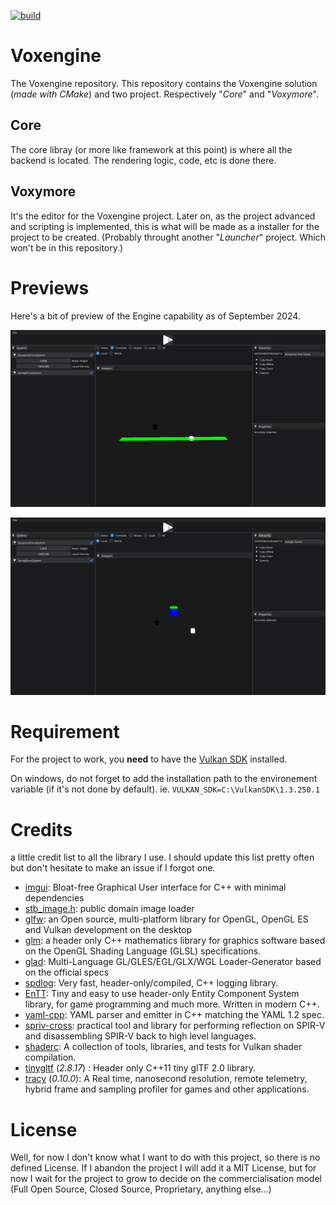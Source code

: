 [![build](https://github.com/Sayama3/VoxymoreCore/actions/workflows/cmake.yml/badge.svg)](https://github.com/Sayama3/VoxymoreCore/actions/workflows/cmake.yml)

# Voxengine
 
The Voxengine repository. This repository contains the Voxengine solution (*made with CMake*) and two project. Respectively "*Core*" and "*Voxymore*".

## Core

The core libray (or more like framework at this point) is where all the backend is located. The rendering logic, code, etc is done there.

## Voxymore

It's the editor for the Voxengine project. Later on, as the project advanced and scripting is implemented, this is what will be made as a installer for the project to be created.
(Probably throught another "*Launcher*" project. Which won't be in this repository.)

# Previews

Here's a bit of preview of the Engine capability as of September 2024.

![Buoyancy_Test_Scene.gif](ReadMe%2FBuoyancy_Test_Scene.gif)

![Spring_Test_Scene.gif](ReadMe%2FSpring_Test_Scene.gif)

# Requirement

For the project to work, you **need** to have the [Vulkan SDK]() installed.

On windows, do not forget to add the installation path to the environement variable (if it's not done by default).
ie. `VULKAN_SDK=C:\VulkanSDK\1.3.250.1`

# Credits

a little credit list to all the library I use. I should update this list pretty often but don't hesitate to make an issue if I forgot one.

- [imgui](https://github.com/ocornut/imgui): Bloat-free Graphical User interface for C++ with minimal dependencies
- [stb_image.h](https://github.com/nothings/stb/blob/master/stb_image.h): public domain image loader
- [glfw](https://www.glfw.org): an Open source, multi-platform library for OpenGL, OpenGL ES and Vulkan development on the desktop
- [glm](https://github.com/g-truc/glm): a header only C++ mathematics library for graphics software based on the OpenGL Shading Language (GLSL) specifications.
- [glad](https://glad.dav1d.de): Multi-Language GL/GLES/EGL/GLX/WGL Loader-Generator based on the official specs
- [spdlog](https://github.com/gabime/spdlog): Very fast, header-only/compiled, C++ logging library.
- [EnTT](https://github.com/skypjack/entt): Tiny and easy to use header-only Entity Component System library, for game programming and much more. Written in modern C++.
- [yaml-cpp](https://github.com/jbeder/yaml-cpp): YAML parser and emitter in C++ matching the YAML 1.2 spec.
- [spriv-cross](https://github.com/KhronosGroup/SPIRV-Cross): practical tool and library for performing reflection on SPIR-V and disassembling SPIR-V back to high level languages.
- [shaderc](https://github.com/google/shaderc): A collection of tools, libraries, and tests for Vulkan shader compilation.
- [tinygltf](https://github.com/syoyo/tinygltf) (_2.8.17_) : Header only C++11 tiny glTF 2.0 library.
- [tracy](https://github.com/wolfpld/tracy) (_0.10.0_): A Real time, nanosecond resolution, remote telemetry, hybrid frame and sampling profiler for games and other applications.

# License

Well, for now I don't know what I want to do with this project, so there is no defined License. If I abandon the project I will add it a MIT License,
but for now I wait for the project to grow to decide on the commercialisation model (Full Open Source, Closed Source, Proprietary, anything else...)
